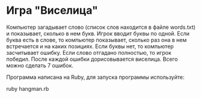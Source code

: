 # Игра "Виселица"
Компьютер загадывает слово (список слов находится в файле words.txt)
и показывает, сколько в нем букв. Игрок вводит буквы по одной.
Если буква есть в слове, то компьютер показывает, сколько раз
она в нем встречается и на каких позициях. Если буквы нет, то
компьютер засчитывает ошибку. Если слово отгадано полностью, то
игрок победил. После каждой ошибки дорисовывается виселица. Всего
можно сделать 7 ошибок.

Программа написана на Ruby, для запуска программы используйте:

ruby hangman.rb